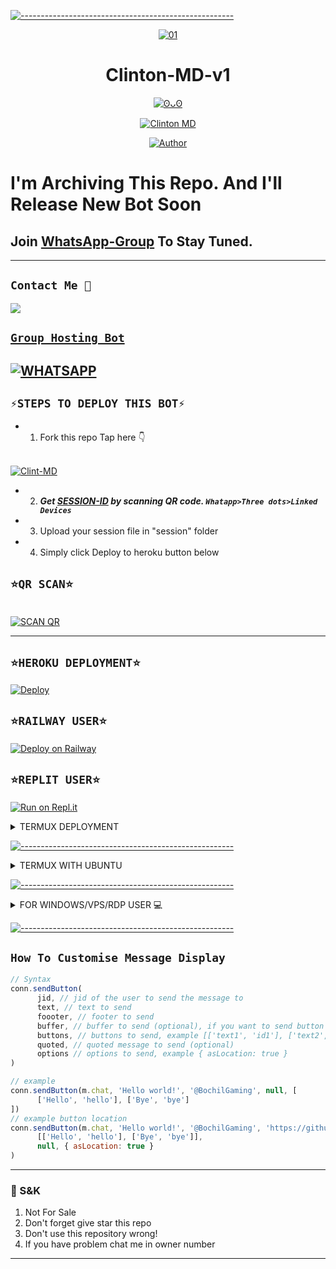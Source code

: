 [![-----------------------------------------------------](https://raw.githubusercontent.com/andreasbm/readme/master/assets/lines/colored.png)](#table-of-contents)
<p align="center">
    <a href="https://ibb.co/N6NMDtn"><img src="https://i.imgur.com/uSOiZ9Z.jpg" alt="01" border="0" /></a>
</p>


<h1 align="center">Clinton-MD-v1</h1>
<p align="center">
  <a href="https://github.com/Xhclinton"><img src="http://readme-tyng-svg.herokuapp.com?color=FFFFFF&center=true&vCenter=true&multiline=false&lines=Clinton+BOT+Multi+Device;Base+ori+by+ImYanXiao;Recode+By+Clinton;Give+star+and+forks+this+Repo+:D;Follow+My+Github" alt="ʘᴗʘ">
</p>

<p align="center">
 <a href="#"><img title="Clinton MD" src="https://img.shields.io/badge/Whatshapp BOT-green?colorA=%23ff0000&colorB=%23017e40&style=for-the-badge"></a>
</p>
<p align="center">
<a href="https://github.com/xhclintohn"><img title="Author" src="https://img.shields.io/badge/AUTHOR-Clinton-green.svg?style=for-the-badge&logo=github"></a>
<h1 align="centre">I'm Archiving This Repo. And I'll Release New Bot Soon</h1>

## Join [WhatsApp-Group](https://chat.whatsapp.com/LQL2RFbHsdj6ExfmVxrTUD) To Stay Tuned.

---------

## ```Contact Me 💌``` 

<p align="center">

<a href="https://api.whatsapp.com/send?phone=254735342808&text=𝘩𝘦𝘭𝘭𝘰 Clinton 🥰"><img src="https://img.shields.io/badge/Contact Clinton-25D366?style=for-the-badge&logo=whatsapp&logoColor=white" />

</p>


## ``Group Hosting Bot``
[![WHATSAPP](https://img.shields.io/badge/Groups%20Panel-25D366?style=for-the-badge&logo=whatsapp&logoColor=white)](https://chat.whatsapp.com/LQL2RFbHsdj6ExfmVxrTUD) 
---------

## ```⚡STEPS TO DEPLOY THIS BOT⚡```

- 1. Fork this repo
   Tap here 👇
  <br>
<a href="https://github.com/xhclintohn/Clinton---md/fork"><img title="Clint-MD" src="https://img.shields.io/badge/FORK Clinton-md-h?color=black&style=for-the-badge&logo=stackshare"></a>
- 2. ***Get [SESSION-ID](https://ikratos-md-web.xikratosx.repl.co) by scanning QR code. `Whatapp>Three dots>Linked Devices`***
- 3. Upload your session file in "session" folder
- 4. Simply click Deploy to heroku button below

## ```⭐QR SCAN⭐```

   <br>
<a href='https://ikratos-md-web.xikratosx.repl.co/id' target="_blank"><img alt='SCAN QR' src='https://img.shields.io/badge/Scan_qr-100000?style=for-the-badge&logo=scan&logoColor=white&labelColor=black&color=red'/></a>


---------


## ```⭐HEROKU DEPLOYMENT⭐```

[![Deploy](https://www.herokucdn.com/deploy/button.svg)](https://heroku.com/deploy?template=https://github.com/xhclintohn/Clinton---md)




## ```⭐RAILWAY USER⭐```

[![Deploy on Railway](https://railway.app/button.svg)](https://railway.app)


## ```⭐REPLIT USER⭐```
[![Run on Repl.it](https://repl.it/badge/github/xhclintohn/Clinton---md)](https://repl.it/github/xhclintohn/Clinton---md)

<details>
<summary>TERMUX DEPLOYMENT</summary>


## TERMUX USER ##

```bash
$ pkg upgrade && pkg update
$ pkg install git -y
$ pkg install nodejs -y
$ pkg install ffmpeg -y
$ pkg install imagemagick -y
$ git clone https://github.com/xhclintohn/Clinton---md 
$ cd Clinton---md
$ npm i 
```
If error try using yarn instead of npm, see [here](https://github.com/BochilGaming/games-wabot/tree/multi-device#if-npm-install-failed--try--using-yarn-instead-of-npm)
```bash
$ node .
```


#### For android 10 and above don't use npm, use yarn install
```bash
$ pkg install yarn -y
$ yarn install
```
</details>

[![-----------------------------------------------------](https://raw.githubusercontent.com/andreasbm/readme/master/assets/lines/colored.png)](#table-of-contents)
<details>
<summary>TERMUX WITH UBUNTU</summary>


```bash
apt update && apt full-upgrade
apt install wget curl git proot-distro
proot-distro install ubuntu
echo "proot-distro login ubuntu" > $PREFIX/bin/ubuntu
ubuntu
```
---------

[ INSTALLING REQUIRED PACKAGES ]

```bash
ubuntu
apt update && apt full-upgrade
apt install wget curl git ffmpeg imagemagick build-essential libcairo2-dev libpango1.0-dev libjpeg-dev libgif-dev librsvg2-dev dbus-x11 ffmpeg2theora ffmpegfs ffmpegthumbnailer ffmpegthumbnailer-dbg ffmpegthumbs libavcodec-dev libavcodec-extra libavcodec-extra58 libavdevice-dev libavdevice58 libavfilter-dev libavfilter-extra libavfilter-extra7 libavformat-dev libavformat58 libavifile-0.7-bin libavifile-0.7-common libavifile-0.7c2 libavresample-dev libavresample4 libavutil-dev libavutil56 libpostproc-dev libpostproc55 graphicsmagick graphicsmagick-dbg graphicsmagick-imagemagick-compat graphicsmagick-libmagick-dev-compat groff imagemagick-6.q16hdri imagemagick-common libchart-gnuplot-perl libgraphics-magick-perl libgraphicsmagick++-q16-12 libgraphicsmagick++1-dev
```

---------

[ INSTALLING NODEJS & Clinton-MD]

```bash
ubuntu
curl -fsSL https://deb.nodesource.com/setup_current.x | sudo -E bash -
apt install -y nodejs gcc g++ make
git clone https://github.com/xhclintohn/Clinton---md 
cd Clinton---md
npm install
npm update
```
</details>

[![-----------------------------------------------------](https://raw.githubusercontent.com/andreasbm/readme/master/assets/lines/colored.png)](#table-of-contents)
<details>
<summary>FOR WINDOWS/VPS/RDP USER 💻</summary>

* Download And Install Git [`Click Here`](https://git-scm.com/downloads)
* Download And Install NodeJS [`Click Here`](https://nodejs.org/en/download)
* Download And Install FFmpeg [`Click Here`](https://ffmpeg.org/download.html) (**Don't Forget Add FFmpeg to PATH enviroment variables**)
* Download And Install ImageMagick [`Click Here`](https://imagemagick.org/script/download.php)

```bash
git clone https://github.com/xhclintohn/Clinton---md
cd Clinton---md
npm install
npm update
```

---------

## Run ⏳

```bash
node .
```
</details>

[![-----------------------------------------------------](https://raw.githubusercontent.com/andreasbm/readme/master/assets/lines/colored.png)](#table-of-contents)
## ```How To Customise Message Display```
```js
// Syntax
conn.sendButton(
      jid, // jid of the user to send the message to
      text, // text to send
      foooter, // footer to send
      buffer, // buffer to send (optional), if you want to send button image, location, etc
      buttons, // buttons to send, example [['text1', 'id1'], ['text2', 'id2']]
      quoted, // quoted message to send (optional)
      options // options to send, example { asLocation: true }
)

// example 
conn.sendButton(m.chat, 'Hello world!', '@BochilGaming', null, [
      ['Hello', 'hello'], ['Bye', 'bye']
])
// example button location
conn.sendButton(m.chat, 'Hello world!', '@BochilGaming', 'https://github.com/BochilGaming', 
      [['Hello', 'hello'], ['Bye', 'bye']], 
      null, { asLocation: true }
)
```
---------

### 📮 S&K
1. Not For Sale
2. Don't forget give star this repo
3. Don't use this repository wrong!
4. If you have problem chat me in owner number

---------
